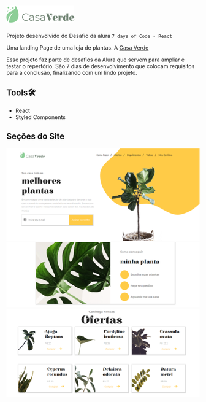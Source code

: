 # ![Logo da loja casa verde](./src/components/Menu/logo.png)

Projeto desenvolvido do Desafio da alura  ```7 days of Code - React```


Uma landing Page de uma loja de plantas.
A [Casa Verde](https://7-days-of-code-react-snowy.vercel.app/)

Esse projeto faz parte de desafios da Alura que servem para ampliar e testar o repertório. São 7 dias de desenvolvimento que colocam requisitos para a conclusão, finalizando com um lindo projeto.

## Tools🛠
- React
- Styled Components

## Seções do Site
![](./src/assets/tela01.png)
![](./src/assets/tela02.png)
![](./src/assets/tela03.png)

